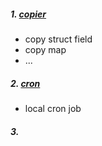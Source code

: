 ##### 1. [copier](https://github.com/jinzhu/copier)
- copy struct field
- copy map
- ...

##### 2. [cron](https://github.com/robfig/cron)
- local cron job

##### 3. 